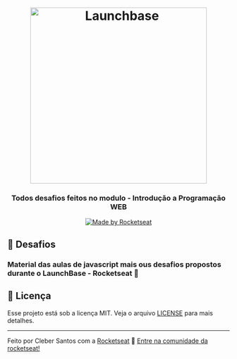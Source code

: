 <h1 align="center">
    <img alt="Launchbase" src="https://storage.googleapis.com/golden-wind/bootcamp-launchbase/logo.png" width="400px" />
</h1>

<h3 align="center">
  Todos desafios feitos no modulo - Introdução a Programação WEB
</h3>

<p align="center">

  <a href="https://rocketseat.com.br">
    <img alt="Made by Rocketseat" src="https://img.shields.io/badge/made%20by-Rocketseat-%23F8952D">
  </a>

</p>

## :rocket: Desafios

### Material das aulas de javascript mais ous desafios propostos durante o LaunchBase - Rocketseat :rocket:

## :memo: Licença

Esse projeto está sob a licença MIT. Veja o arquivo [LICENSE](/LICENSE) para mais detalhes.

---

Feito por Cleber Santos com a [Rocketseat](https://rocketseat.com.br) :wave: [Entre na comunidade da rocketseat!](https://discordapp.com/invite/gCRAFhc)